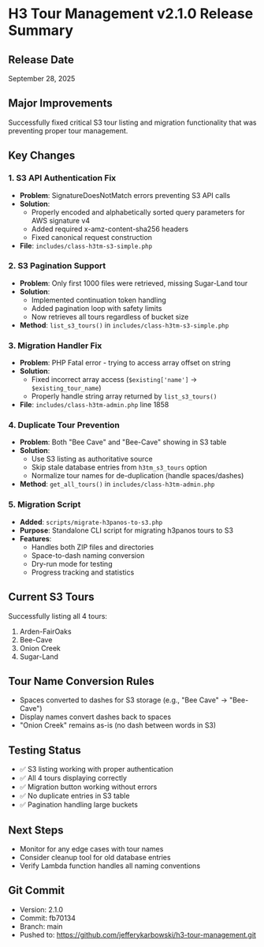 # H3 Tour Management v2.1.0 Release Summary

## Release Date
September 28, 2025

## Major Improvements
Successfully fixed critical S3 tour listing and migration functionality that was preventing proper tour management.

## Key Changes

### 1. S3 API Authentication Fix
- **Problem**: SignatureDoesNotMatch errors preventing S3 API calls
- **Solution**: 
  - Properly encoded and alphabetically sorted query parameters for AWS signature v4
  - Added required x-amz-content-sha256 headers
  - Fixed canonical request construction
- **File**: `includes/class-h3tm-s3-simple.php`

### 2. S3 Pagination Support
- **Problem**: Only first 1000 files were retrieved, missing Sugar-Land tour
- **Solution**: 
  - Implemented continuation token handling
  - Added pagination loop with safety limits
  - Now retrieves all tours regardless of bucket size
- **Method**: `list_s3_tours()` in `includes/class-h3tm-s3-simple.php`

### 3. Migration Handler Fix
- **Problem**: PHP Fatal error - trying to access array offset on string
- **Solution**: 
  - Fixed incorrect array access (`$existing['name']` → `$existing_tour_name`)
  - Properly handle string array returned by `list_s3_tours()`
- **File**: `includes/class-h3tm-admin.php` line 1858

### 4. Duplicate Tour Prevention
- **Problem**: Both "Bee Cave" and "Bee-Cave" showing in S3 table
- **Solution**:
  - Use S3 listing as authoritative source
  - Skip stale database entries from `h3tm_s3_tours` option
  - Normalize tour names for de-duplication (handle spaces/dashes)
- **Method**: `get_all_tours()` in `includes/class-h3tm-admin.php`

### 5. Migration Script
- **Added**: `scripts/migrate-h3panos-to-s3.php`
- **Purpose**: Standalone CLI script for migrating h3panos tours to S3
- **Features**:
  - Handles both ZIP files and directories
  - Space-to-dash naming conversion
  - Dry-run mode for testing
  - Progress tracking and statistics

## Current S3 Tours
Successfully listing all 4 tours:
1. Arden-FairOaks
2. Bee-Cave  
3. Onion Creek
4. Sugar-Land

## Tour Name Conversion Rules
- Spaces converted to dashes for S3 storage (e.g., "Bee Cave" → "Bee-Cave")
- Display names convert dashes back to spaces
- "Onion Creek" remains as-is (no dash between words in S3)

## Testing Status
- ✅ S3 listing working with proper authentication
- ✅ All 4 tours displaying correctly
- ✅ Migration button working without errors
- ✅ No duplicate entries in S3 table
- ✅ Pagination handling large buckets

## Next Steps
- Monitor for any edge cases with tour names
- Consider cleanup tool for old database entries
- Verify Lambda function handles all naming conventions

## Git Commit
- Version: 2.1.0
- Commit: fb70134
- Branch: main
- Pushed to: https://github.com/jefferykarbowski/h3-tour-management.git